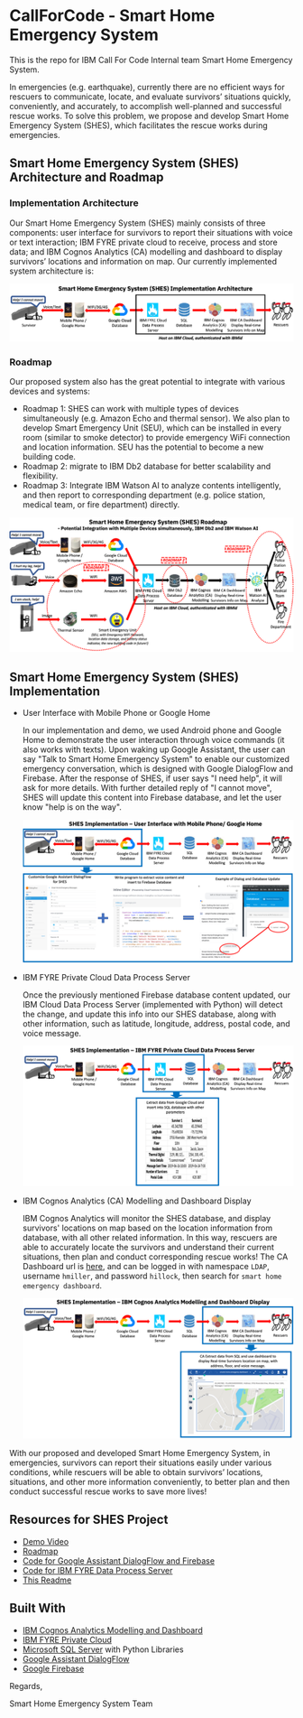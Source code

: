 # CallForCode - Smart Home Emergency System

This is the repo for IBM Call For Code Internal team Smart Home Emergency System.

In emergencies (e.g. earthquake), currently there are no efficient ways for rescuers to communicate, locate, and evaluate survivors’ situations quickly, conveniently, and accurately, to accomplish well-planned and successful rescue works. To solve this problem, we propose and develop Smart Home Emergency System (SHES), which facilitates the rescue works during emergencies.

## Smart Home Emergency System (SHES) Architecture and Roadmap

### Implementation Architecture

Our Smart Home Emergency System (SHES) mainly consists of three components: user interface for survivors to report their situations with voice or text interaction; IBM FYRE private cloud to receive, process and store data; and IBM Cognos Analytics (CA) modelling and dashboard to display survivors’ locations and information on map. Our currently implemented system architecture is:

![SystemArchitecture](resources/images/Slide4.png)

### Roadmap

Our proposed system also has the great potential to integrate with various devices and systems:
- Roadmap 1: SHES can work with multiple types of devices simultaneously (e.g. Amazon Echo and thermal sensor). We also plan to develop Smart Emergency Unit (SEU), which can be installed in every room (similar to smoke detector) to provide emergency WiFi connection and location information. SEU has the potential to become a new building code.
- Roadmap 2: migrate to IBM Db2 database for better scalability and flexibility.
- Roadmap 3: Integrate IBM Watson AI to analyze contents intelligently, and then report to corresponding department (e.g. police station, medical team, or fire department) directly. 

![Roadmap](resources/images/Slide5.png)

## Smart Home Emergency System (SHES) Implementation

- User Interface with Mobile Phone or Google Home

    In our implementation and demo, we used Android phone and Google Home to demonstrate the user interaction through voice commands (it also works with texts). Upon waking up Google Assistant, the user can say "Talk to Smart Home Emergency System" to enable our customized emergency conversation, which is designed with Google DialogFlow and Firebase. After the response of SHES, if user says "I need help", it will ask for more details. With further detailed reply of "I cannot move", SHES will update this content into Firebase database, and let the user know "help is on the way".

    ![UserInterface](resources/images/Slide6.png)

- IBM FYRE Private Cloud Data Process Server

    Once the previously mentioned Firebase database content updated, our IBM Cloud Data Process Server (implemented with Python) will detect the change, and update this info into our SHES database, along with other information, such as latitude, longitude, address, postal code, and voice message.

    ![IBMCloud](resources/images/Slide7.png)

- IBM Cognos Analytics (CA) Modelling and Dashboard Display

    IBM Cognos Analytics will monitor the SHES database, and display survivors' locations on map based on the location information from database, with all other related information. In this way, rescuers are able to accurately locate the survivors and understand their current situations, then plan and conduct corresponding rescue works! The CA Dashboard url is [here](https://explore-r3-automation1.fyre.ibm.com:9300/bi/), and can be logged in with namespace ```LDAP```, username ```hmiller```, and password ```hillock```, then search for ```smart home emergency dashboard```.

    ![IBMCA](resources/images/Slide8.png)

With our proposed and developed Smart Home Emergency System, in emergencies, survivors can report their situations easily under various conditions, while rescuers will be able to obtain survivors’ locations, situations, and other more information conveniently, to better plan and then conduct successful rescue works to save more lives!

## Resources for SHES Project

- [Demo Video](https://ibm.box.com/s/njefkvz8elt13g1imohy9az1fzdebqxa)
- [Roadmap](https://github.ibm.com/Longyu-Zhang/CallForCode-SmartHomeEmergencySystem/blob/master/Roadmap%20of%20Smart%20Home%20Emergency%20System.png)
- [Code for Google Assistant DialogFlow and Firebase](https://github.ibm.com/Longyu-Zhang/CallForCode-SmartHomeEmergencySystem/tree/master/Code_Google_Assistant_DialogFlow_and_Firebase)
- [Code for IBM FYRE Data Process Server](https://github.ibm.com/Longyu-Zhang/CallForCode-SmartHomeEmergencySystem/tree/master/Code_IBM_Cloud_Data_Process_Server)
- [This Readme](https://github.ibm.com/Longyu-Zhang/CallForCode-SmartHomeEmergencySystem/blob/master/README.md)

## Built With
- [IBM Cognos Analytics Modelling and Dashboard](https://www.ibm.com/products/cognos-analytics)
- [IBM FYRE Private Cloud](https://fyre.ibm.com/)
- [Microsoft SQL Server](http://www.microsoft.com/SQL-Server) with Python Libraries
- [Google Assistant DialogFlow](https://cloud.google.com/dialogflow/)
- [Google Firebase](https://firebase.google.com/)

Regards,

Smart Home Emergency System Team
